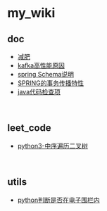 # my_wiki
## doc
- [减肥](doc/减肥.md)
- [kafka高性能原因](doc/kafka高性能.md)
- [spring Schema说明](doc/springSchema.md)
- [SPRING的事务传播特性](doc/spring事务.md)
- [java代码检查项](doc/java代码检查项.md)

</br>

## leet_code
- [python3-中序遍历二叉树](leet_code/中序遍历二叉树.md)

</br>

## utils
- [python判断是否在电子围栏内](utils/判断电子围栏.md)
